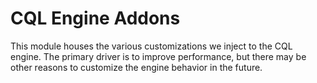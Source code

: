 # CQL Engine Addons

This module houses the various customizations we inject to the CQL engine.
The primary driver is to improve performance, but there may be other reasons to customize the engine behavior in the future.
